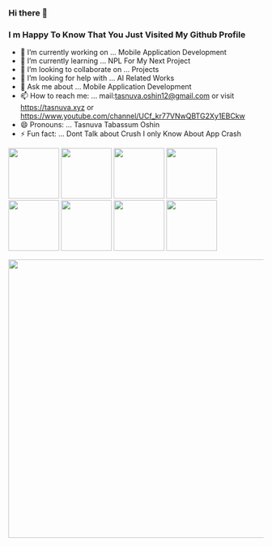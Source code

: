 
### Hi there 👋
###  I m Happy To Know That You Just Visited My Github Profile

<!--
**TasnuvaOshin/TasnuvaOshin** is a ✨ _special_ ✨ repository because its `README.md` (this file) appears on your GitHub profile.

Here are some ideas to get you started:
-->
- 🔭 I’m currently working on ... Mobile Application Development 
- 🌱 I’m currently learning ...   NPL For My Next Project
- 👯 I’m looking to collaborate on ... Projects
- 🤔 I’m looking for help with ... AI Related Works
- 💬 Ask me about ... Mobile Application Development 
- 📫 How to reach me: ... mail:tasnuva.oshin12@gmail.com  or visit https://tasnuva.xyz  or   https://www.youtube.com/channel/UCf_kr77VNwQBTG2Xy1EBCkw
- 😄 Pronouns: ...       Tasnuva Tabassum Oshin
- ⚡ Fun fact: ...     Dont Talk about Crush I only Know About App Crash 




<p float="left">
  <img src="https://encrypted-tbn0.gstatic.com/images?q=tbn:ANd9GcS1FpjQgwxQCJE2zGmUe3fG2lIUCde4bZCVHA&usqp=CAU" width="100" height="100" />
  <img src="https://encrypted-tbn0.gstatic.com/images?q=tbn:ANd9GcQIbfQn1TKalcF_RjBV1s0lVv2CteKkqHgX7A&usqp=CAU" width="100" height="100" />
    <img src="https://encrypted-tbn0.gstatic.com/images?q=tbn:ANd9GcQwl2f2s7boEXV6EK9fhycbyaLRltJHWc-WOg&usqp=CAU" width="100" height="100" />
  <img src="https://cdn.arstechnica.net/wp-content/uploads/2018/06/7-2-1.jpg" width="100" height="100" />
    <img src="https://encrypted-tbn0.gstatic.com/images?q=tbn:ANd9GcR9Zt0YvNpTYXOXxSJYdBFBfVEh0qT_aCnSYQ&usqp=CAU" width="100" height="100" />
  <img src="https://encrypted-tbn0.gstatic.com/images?q=tbn:ANd9GcRcMzZ_5owLsj5bazF5mHVLorWBXGZntLRYpg&usqp=CAU" width="100" height="100" />
      <img src="https://encrypted-tbn0.gstatic.com/images?q=tbn:ANd9GcSd16MMfEMaYf6-wy0qcRj4coe3pSIuB1MJvQ&usqp=CAU" width="100" height="100" />
  <img src="https://career.guru99.com/wp-content/uploads/2014/12/file-3220844882.jpg" width="100" height="100" />
  </p>
  
  <p float="left">

<img src="https://insidegames.asia/wp-content/uploads/2014/03/ios.android.2.610.4001.jpg" width="1450" height="550" />
</p>
